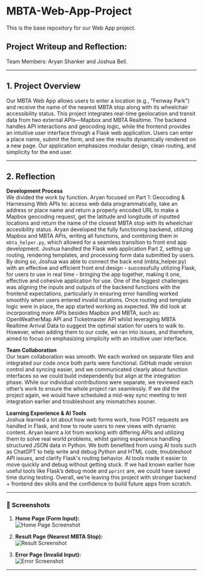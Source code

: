 # MBTA-Web-App-Project
This is the base repository for our Web App project. 

## Project Writeup and Reflection:
Team Members: Aryan Shanker and Joshua Bell. 

---

## 1. Project Overview

Our MBTA Web App allows users to enter a location (e.g., "Fenway Park") and receive the name of the nearest MBTA stop along with its wheelchair accessibility status. This project integrates real-time geolocation and transit data from two external APIs—Mapbox and MBTA Realtime. The backend handles API interactions and geocoding logic, while the frontend provides an intuitive user interface through a Flask web application. Users can enter a place name, submit the form, and see the results dynamically rendered on a new page. Our application emphasizes modular design, clean routing, and simplicity for the end user.

---

## 2. Reflection

**Development Process**  
We divided the work by function. Aryan focused on Part 1: Geocoding & Harnessing Web APIs to: access web data programmatically, take an address or place name and return a properly encoded URL to make a Mapbox geocoding request, get the latitude and longitude of inputted locations and return the name of the closest MBTA stop with its wheelchair accesibility status. Aryan developed the fully functioning backend, utilizing Mapbox and MBTA APIs, writing all functions, and combining them in `mbta_helper.py`, which allowed for a seamless transition to front end app development. Joshua handled the Flask web application Part 2, setting up routing, rendering templates, and processing form data submitted by users. By doing so, Joshua was able to connect the back end (mbta_helper.py) with an effective and efficient front end design - successfully utilizing Flask, for users to use in real time - bringing the app together, making it one, effective and cohesive application for use. 
One of the biggest challenges was aligning the inputs and outputs of the backend functions with the frontend expectations, particularly in ensuring error handling worked smoothly when users entered invalid locations. Once routing and template logic were in place, the app started working as expected. We did look at incorporating more APIs besides Mapbox and MBTA, such as: OpenWeatherMap API and Ticketmaster API whilst leveraging MBTA Realtime Arrival Data to suggest the optimal station for users to walk to. However, when adding them to our code, we ran into issues, and therefore, aimed to focus on emphasizing simplicity with an intuitive user interface. 

**Team Collaboration**  
Our team collaboration was smooth. We each worked on separate files and integrated our code once both parts were functional. GitHub made version control and syncing easier, and we communicated clearly about function interfaces so we could build independently but align at the integration phase. While our individual contributions were separate, we reviewed each other’s work to ensure the whole project ran seamlessly. If we did the project again, we would have scheduled a mid-way sync meeting to test integration earlier and troubleshoot any mismatches sooner.

**Learning Experience & AI Tools**  
Joshua learned a lot about how web forms work, how POST requests are handled in Flask, and how to route users to new views with dynamic content. Aryan learnt a lot from working with differing APIs and utilizing them to solve real world problems, whilst gaining experience handling structured JSON data in Python. We both benefited from using AI tools such as ChatGPT to help write and debug Python and HTML code, troubleshoot API issues, and clarify Flask's routing behavior. AI tools made it easier to move quickly and debug without getting stuck. If we had known earlier how useful tools like Flask’s debug mode and `pprint` are, we could have saved time during testing. Overall, we’re leaving this project with stronger backend + frontend dev skills and the confidence to build future apps from scratch.

---

### 🔽 Screenshots

1. **Home Page (Form Input):**  
   ![Home Page Screenshot](58f95199-6cec-4d44-8b55-54855cd576ed.png)

2. **Result Page (Nearest MBTA Stop):**  
   ![Result Screenshot](0831ecb4-edd3-4809-9903-77c03dc2adde.png)

3. **Error Page (Invalid Input):**  
   ![Error Screenshot](6522180c-5c7b-43ab-9cf8-3360a3bafac7.png)

---

